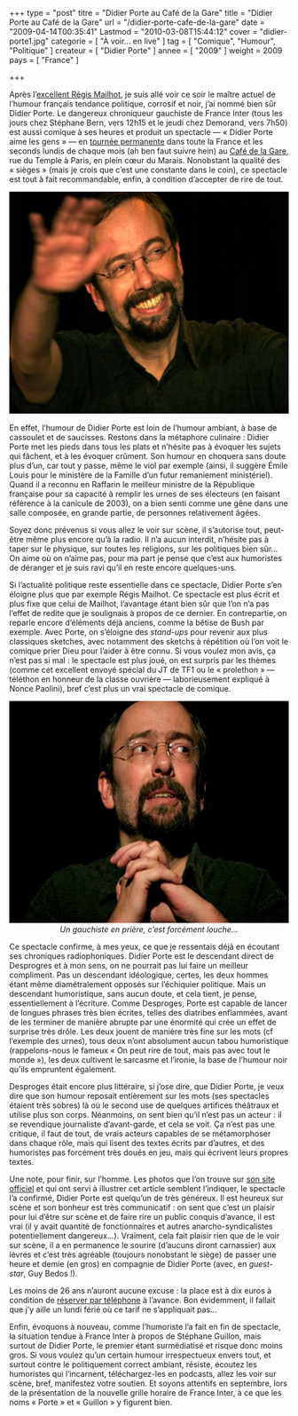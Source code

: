 +++
type = "post"
titre = "Didier Porte au Café de la Gare"
title = "Didier Porte au Café de la Gare"
url = "/didier-porte-cafe-de-la-gare"
date = "2009-04-14T00:35:41"
Lastmod = "2010-03-08T15:44:12"
cover = "didier-porte1.jpg"
categorie = [ "À voir… en live" ]
tag = [ "Comique", "Humour", "Politique" ]
createur = [ "Didier Porte" ]
annee = [ "2009" ]
weight = 2009
pays = [ "France" ]

+++

<p>Après l&rsquo;<a href="http://voiretmanger.fr/2009/03/22/sauvons-les-humoristes/">excellent Régis Mailhot</a>, je suis allé voir ce soir le maître actuel de l&rsquo;humour français tendance politique, corrosif et noir, j&rsquo;ai nommé bien sûr Didier Porte. Le dangereux chroniqueur gauchiste de France Inter (tous les jours chez Stéphane Bern, vers 12h15 et le jeudi chez Demorand, vers 7h50) est aussi comique à ses heures et produit un spectacle — &laquo;&nbsp;Didier Porte aime les gens&nbsp;&raquo; — en <a href="http://www.didierporte.eu/actu.php">tournée permanente</a> dans toute la France et les seconds lundis de chaque mois (ah ben faut suivre hein) au <a href="http://www.cdlg.org/w/">Café de la Gare</a>, rue du Temple à Paris, en plein cœur du Marais. Nonobstant la qualité des &laquo;&nbsp;sièges&nbsp;&raquo; (mais je crois que c&rsquo;est une constante dans le coin), ce spectacle est tout à fait recommandable, enfin, à condition d&rsquo;accepter de rire de tout.</p>
<div style="text-align: center;"><img src="didier-porte.jpg" border="0" alt="didier-porte.jpg" width="600" height="400" /></div>
<p>En effet, l&rsquo;humour de Didier Porte est loin de l&rsquo;humour ambiant, à base de cassoulet et de saucisses. Restons dans la métaphore culinaire : Didier Porte met les pieds dans tous les plats et n&rsquo;hésite pas à évoquer les sujets qui fâchent, et à les évoquer crûment. Son humour en choquera sans doute plus d&rsquo;un, car tout y passe, même le viol par exemple (ainsi, il suggère Émile Louis pour le ministère de la Famille d&rsquo;un futur remaniement ministériel). Quand il a reconnu en Raffarin le meilleur ministre de la République française pour sa capacité à remplir les urnes de ses électeurs (en faisant référence à la canicule de 2003), on a bien senti comme une gêne dans une salle composée, en grande partie, de personnes relativement âgées.</p>
<p>Soyez donc prévenus si vous allez le voir sur scène, il s&rsquo;autorise tout, peut-être même plus encore qu&rsquo;à la radio. Il n&rsquo;a aucun interdit, n&rsquo;hésite pas à taper sur le physique, sur toutes les religions, sur les politiques bien sûr&#8230; On aime où on n&rsquo;aime pas, pour ma part je pense que c&rsquo;est aux humoristes de déranger et je suis ravi qu&rsquo;il en reste encore quelques-uns.</p>
<p>Si l&rsquo;actualité politique reste essentielle dans ce spectacle, Didier Porte s&rsquo;en éloigne plus que par exemple Régis Mailhot. Ce spectacle est plus écrit et plus fixe que celui de Mailhot, l&rsquo;avantage étant bien sûr que l&rsquo;on n&rsquo;a pas l&rsquo;effet de redite que je soulignais à propos de ce dernier. En contrepartie, on reparle encore d&rsquo;éléments déjà anciens, comme la bêtise de Bush par exemple. Avec Porte, on s&rsquo;éloigne des <em>stand-ups</em> pour revenir aux plus classiques sketches, avec notamment des sketchs à répétition où l&rsquo;on voit le comique prier Dieu pour l&rsquo;aider à être connu. Si vous voulez mon avis, ça n&rsquo;est pas si mal : le spectacle est plus joué, on est surpris par les thèmes (comme cet excellent envoyé spécial du JT de TF1 ou le &laquo;&nbsp;prolethon&nbsp;&raquo; — téléthon en honneur de la classe ouvrière — laborieusement expliqué à Nonce Paolini), bref c&rsquo;est plus un vrai spectacle de comique.</p>
<div style="text-align: center;"><img src="didier-porte-prie.jpg" border="0" alt="didier-porte-prie.jpg" width="600" height="400" /><br />
<em>Un gauchiste en prière, c&rsquo;est forcément louche&#8230;</em></div>
<p>Ce spectacle confirme, à mes yeux, ce que je ressentais déjà en écoutant ses chroniques radiophoniques. Didier Porte est le descendant direct de Desprogres et à mon sens, on ne pourrait pas lui faire un meilleur compliment. Pas un descendant idéologique, certes, les deux hommes étant même diamétralement opposés sur l&rsquo;échiquier politique. Mais un descendant humoristique, sans aucun doute, et cela tient, je pense, essentiellement à l&rsquo;écriture. Comme Desproges, Porte est capable de lancer de longues phrases très bien écrites, telles des diatribes enflammées, avant de les terminer de manière abrupte par une énormité qui crée un effet de surprise très drôle. Les deux jouent de manière très fine sur les mots (cf l&rsquo;exemple des urnes), tous deux n&rsquo;ont absolument aucun tabou humoristique (rappelons-nous le fameux &laquo;&nbsp;On peut rire de tout, mais pas avec tout le monde&nbsp;&raquo;), les deux cultivent le sarcasme et l&rsquo;ironie, la base de l&rsquo;humour noir qu&rsquo;ils empruntent également.</p>
<p>Desproges était encore plus littéraire, si j&rsquo;ose dire, que Didier Porte, je veux dire que son humour reposait entièrement sur les mots (ses spectacles étaient très sobres) là où le second use de quelques artifices théâtraux et utilise plus son corps. Néanmoins, on sent bien qu&rsquo;il n&rsquo;est pas un acteur : il se revendique journaliste d&rsquo;avant-garde, et cela se voit. Ça n&rsquo;est pas une critique, il faut de tout, de vrais acteurs capables de se métamorphoser dans chaque rôle, mais qui lisent des textes écrits par d&rsquo;autres, et des humoristes pas forcément très doués en jeu, mais qui écrivent leurs propres textes.</p>
<p>Une note, pour finir, sur l&rsquo;homme. Les photos que l&rsquo;on trouve sur <a href="http://www.didierporte.eu/">son site officiel</a> et qui ont servi à illustrer cet article semblent l&rsquo;indiquer, le spectacle l&rsquo;a confirmé, Didier Porte est quelqu&rsquo;un de très généreux. Il est heureux sur scène et son bonheur est très communicatif : on sent que c&rsquo;est un plaisir pour lui d&rsquo;être sur scène et de faire rire un public conquis d&rsquo;avance, il est vrai (il y avait quantité de fonctionnaires et autres anarcho-syndicalistes potentiellement dangereux&#8230;). Vraiment, cela fait plaisir rien que de le voir sur scène, il a en permanence le sourire (d&rsquo;aucuns diront carnassier) aux lèvres et c&rsquo;est très agréable (toujours nonobstant le siège) de passer une heure et demie (en gros) en compagnie de Didier Porte (avec, en <em>guest-star</em>, Guy Bedos !).</p>
<p>Les moins de 26 ans n&rsquo;auront aucune excuse : la place est à dix euros à condition de <a href="http://www.cdlg.org/w/tarifs/">réserver par téléphone</a> à l&rsquo;avance. Bon évidemment, il fallait que j&rsquo;y aille un lundi férié où ce tarif ne s&rsquo;appliquait pas&#8230;</p>
<p>Enfin, évoquons à nouveau, comme l&rsquo;humoriste l&rsquo;a fait en fin de spectacle, la situation tendue à France Inter à propos de Stéphane Guillon, mais surtout de Didier Porte, le premier étant surmédiatisé et risque donc moins gros. Si vous voulez qu&rsquo;un certain humour irrespectueux envers tout, et surtout contre le politiquement correct ambiant, résiste, écoutez les humoristes qui l&rsquo;incarnent, téléchargez-les en podcasts, allez les voir sur scène, bref, manifestez votre soutien. Et soyons attentifs en septembre, lors de la présentation de la nouvelle grille horaire de France Inter, à ce que les noms &laquo;&nbsp;Porte&nbsp;&raquo; et &laquo;&nbsp;Guillon&nbsp;&raquo; y figurent bien.</p>

